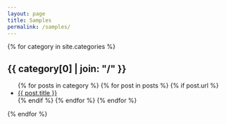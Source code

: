 ```yaml
---
layout: page
title: Samples
permalink: /samples/
---
```


{% for category in site.categories %} 
  <h2>{{ category[0] | join: "/" }}</h2>
  <ul>
  	{% for posts in category %}
      {% for post in posts %}
      {% if post.url %} 
        <li><a href="{{site.url}}{{site.baseurl}}{{ post.url }}">{{ post.title }}</a></li>
      {% endif %}
      {% endfor %}
    {% endfor %}
  </ul>
{% endfor %}